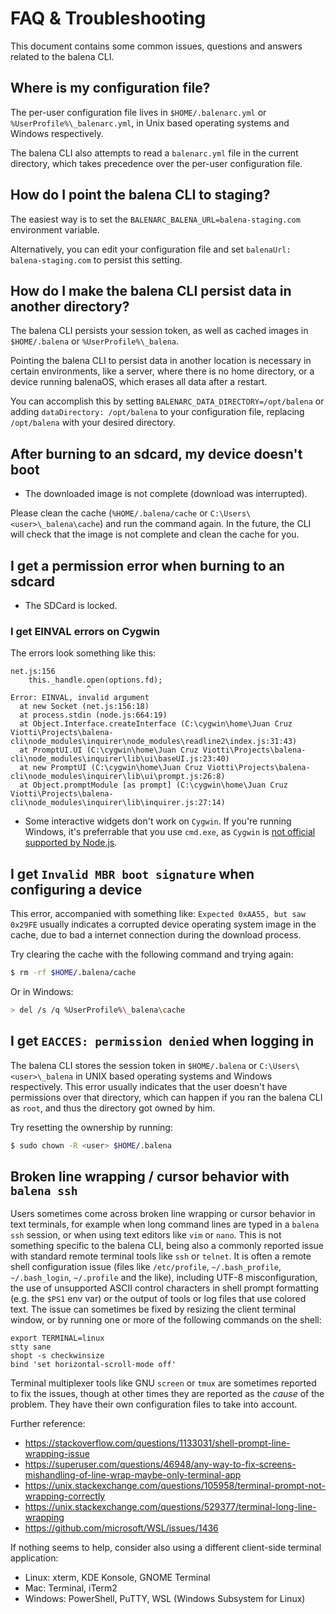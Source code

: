 # FAQ & Troubleshooting

This document contains some common issues, questions and answers related to the balena CLI.

## Where is my configuration file?

The per-user configuration file lives in `$HOME/.balenarc.yml` or `%UserProfile%\_balenarc.yml`, in
Unix based operating systems and Windows respectively.

The balena CLI also attempts to read a `balenarc.yml` file in the current directory, which takes
precedence over the per-user configuration file.

## How do I point the balena CLI to staging?

The easiest way is to set the `BALENARC_BALENA_URL=balena-staging.com` environment variable.

Alternatively, you can edit your configuration file and set `balenaUrl: balena-staging.com` to
persist this setting.

## How do I make the balena CLI persist data in another directory?

The balena CLI persists your session token, as well as cached images in `$HOME/.balena` or
`%UserProfile%\_balena`.

Pointing the balena CLI to persist data in another location is necessary in certain environments,
like a server, where there is no home directory, or a device running balenaOS, which erases all
data after a restart.

You can accomplish this by setting `BALENARC_DATA_DIRECTORY=/opt/balena` or adding `dataDirectory:
/opt/balena` to your configuration file, replacing `/opt/balena` with your desired directory.

## After burning to an sdcard, my device doesn't boot

- The downloaded image is not complete (download was interrupted).

Please clean the cache (`%HOME/.balena/cache` or `C:\Users\<user>\_balena\cache`) and run the command again. In the future, the CLI will check that the image is not complete and clean the cache for you.

## I get a permission error when burning to an sdcard

- The SDCard is locked.

### I get EINVAL errors on Cygwin

The errors look something like this:

```
net.js:156
    this._handle.open(options.fd);
                 ^
Error: EINVAL, invalid argument
  at new Socket (net.js:156:18)
  at process.stdin (node.js:664:19)
  at Object.Interface.createInterface (C:\cygwin\home\Juan Cruz Viotti\Projects\balena-cli\node_modules\inquirer\node_modules\readline2\index.js:31:43)
  at PromptUI.UI (C:\cygwin\home\Juan Cruz Viotti\Projects\balena-cli\node_modules\inquirer\lib\ui\baseUI.js:23:40)
  at new PromptUI (C:\cygwin\home\Juan Cruz Viotti\Projects\balena-cli\node_modules\inquirer\lib\ui\prompt.js:26:8)
  at Object.promptModule [as prompt] (C:\cygwin\home\Juan Cruz Viotti\Projects\balena-cli\node_modules\inquirer\lib\inquirer.js:27:14)
```

- Some interactive widgets don't work on `Cygwin`. If you're running Windows, it's preferrable that you use `cmd.exe`, as `Cygwin` is [not official supported by Node.js](https://github.com/chjj/blessed/issues/56#issuecomment-42671945).

## I get `Invalid MBR boot signature` when configuring a device

This error, accompanied with something like: `Expected 0xAA55, but saw 0x29FE` usually indicates a corrupted device operating system image in the cache, due to bad a internet connection during the download process.

Try clearing the cache with the following command and trying again:

```sh
$ rm -rf $HOME/.balena/cache
```

Or in Windows:

```sh
> del /s /q %UserProfile%\_balena\cache
```

## I get `EACCES: permission denied` when logging in

The balena CLI stores the session token in `$HOME/.balena` or `C:\Users\<user>\_balena` in UNIX based operating systems and Windows respectively. This error usually indicates that the user doesn't have permissions over that directory, which can happen if you ran the balena CLI as `root`, and thus the directory got owned by him.

Try resetting the ownership by running:

```sh
$ sudo chown -R <user> $HOME/.balena
```

## Broken line wrapping / cursor behavior with `balena ssh`

Users sometimes come across broken line wrapping or cursor behavior in text terminals, for example when long command lines are typed in a `balena ssh` session, or when using text editors like `vim` or `nano`. This is not something specific to the balena CLI, being also a commonly reported issue with standard remote terminal tools like `ssh` or `telnet`. It is often a remote shell configuration issue (files like `/etc/profile`, `~/.bash_profile`, `~/.bash_login`, `~/.profile` and the like), including UTF-8 misconfiguration, the use of unsupported ASCII control characters in shell prompt formatting (e.g. the `$PS1` env var) or the output of tools or log files that use colored text. The issue can sometimes be fixed by resizing the client terminal window, or by running one or more of the following commands on the shell:

```
export TERMINAL=linux
stty sane
shopt -s checkwinsize
bind 'set horizontal-scroll-mode off'
```

Terminal multiplexer tools like GNU `screen` or `tmux` are sometimes reported to fix the issues, though at other times they are reported as the _cause_ of the problem. They have their own configuration files to take into account.

Further reference:
* https://stackoverflow.com/questions/1133031/shell-prompt-line-wrapping-issue
* https://superuser.com/questions/46948/any-way-to-fix-screens-mishandling-of-line-wrap-maybe-only-terminal-app
* https://unix.stackexchange.com/questions/105958/terminal-prompt-not-wrapping-correctly
* https://unix.stackexchange.com/questions/529377/terminal-long-line-wrapping
* https://github.com/microsoft/WSL/issues/1436

If nothing seems to help, consider also using a different client-side terminal application:
* Linux: xterm, KDE Konsole, GNOME Terminal
* Mac: Terminal, iTerm2
* Windows: PowerShell, PuTTY, WSL (Windows Subsystem for Linux)
